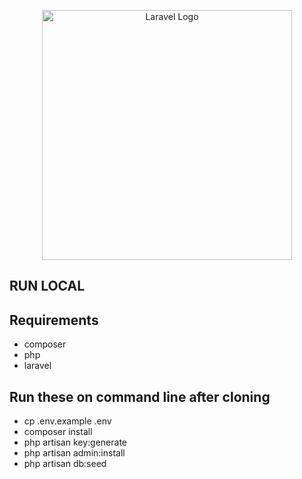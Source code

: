 <p align="center"><a href="https://laravel.com" target="_blank"><img src="https://raw.githubusercontent.com/laravel/art/master/logo-lockup/5%20SVG/2%20CMYK/1%20Full%20Color/laravel-logolockup-cmyk-red.svg" width="400" alt="Laravel Logo"></a></p>


## RUN LOCAL
## Requirements

- composer
- php
- laravel

## Run these on command line after cloning

- cp .env.example .env
- composer install
- php artisan key:generate
- php artisan admin:install
- php artisan db:seed
